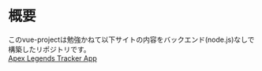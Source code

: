 # 概要
このvue-projectは勉強かねて以下サイトの内容をバックエンド(node.js)なしで構築したリポジトリです。<br>
[Apex Legends Tracker App](https://www.youtube.com/watch?v=8z2qRln9tnc)
